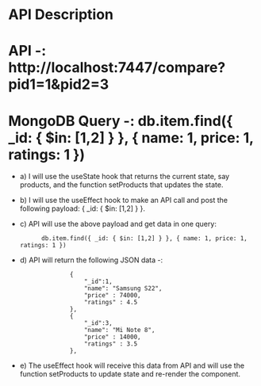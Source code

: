 #  API Description 

# API -: http://localhost:7447/compare?pid1=1&pid2=3 

# MongoDB Query -: db.item.find({ _id: { $in: [1,2] } }, { name: 1, price: 1, ratings: 1 })


- a) I will use the useState hook that returns the current state, say products, and the function setProducts that updates the state.
- b) I will use the useEffect hook to make an API call and post the following payload: { _id: { $in: [1,2] } }.
- c) API will use the above payload and get data in one query:

            db.item.find({ _id: { $in: [1,2] } }, { name: 1, price: 1, ratings: 1 })

- d) API will return the following JSON data -: 

                    {
                        "_id":1,
                        "name": "Samsung S22",
                        "price" : 74000,
                        "ratings" : 4.5
                    },
                    {
                        "_id":3,
                        "name": "Mi Note 8",
                        "price" : 14000,
                        "ratings" : 3.5
                    },


- e) The useEffect hook will receive this data from API and will use the function setProducts to update state and re-render the component.

